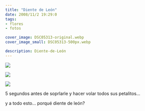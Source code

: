 ```yaml
---
title: "Diente de León"
date: 2008/11/2 19:29:0
tags: 
- flores
- fotos

cover_image: DSC05313-original.webp
cover_image_small: DSC05313-500px.webp

description: Diente-de-León
---
```



[![](DSC05313-800px.webp)](DSC05313-original.webp)  
  

[![](DSC05320-800px.webp)](DSC05320-original.webp)  
  

[![](DSC05377-800px.webp)](DSC05377-original.webp)

  

5 segundos antes de soprlarle y hacer volar todos sus petalitos...  
  
y a todo esto... porqué diente de león?
